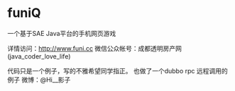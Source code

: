 # funiQ
一个基于SAE Java平台的手机网页游戏

详情访问：http://www.funi.cc 微信公众帐号：成都透明房产网(java_coder_love_life)

代码只是一个例子，写的不雅希望同学指正。
也做了一个dubbo rpc 远程调用的例子
微博：@Hi__影子
